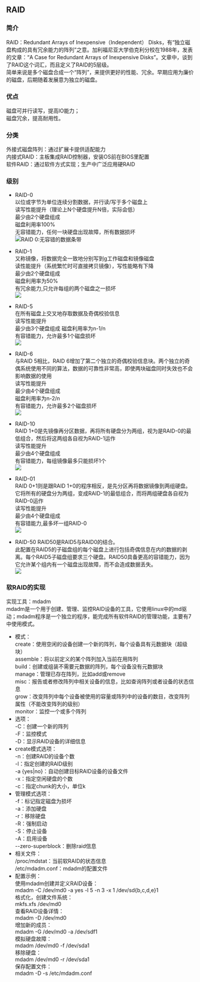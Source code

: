 ## RAID  
### 简介    
RAID：Redundant Arrays of Inexpensive（Independent） Disks，有“独立磁盘构成的具有冗余能力的阵列”之意。加利福尼亚大学伯克利分校在1988年，发表的文章：“A Case for Redundant Arrays of Inexpensive Disks”。文章中，谈到了RAID这个词汇，而且定义了RAID的5层级。        
简单来说是多个磁盘合成一个“阵列”，来提供更好的性能、冗余。早期应用为廉价的磁盘，后期随着发展意为独立的磁盘。     
### 优点  
磁盘可并行读写，提高IO能力；  
磁盘冗余，提高耐用性。  
### 分类  
外接式磁盘阵列：通过扩展卡提供适配能力  
内接式RAID：主板集成RAID控制器，安装OS前在BIOS里配置  
软件RAID：通过软件方式实现；生产中广泛应用硬RAID    
### 级别  
+ RAID-0  
以位或字节为单位连续分割数据，并行读/写于多个磁盘上  
读写性能提升（理论上N个硬盘提升N倍，实际会低）  
最少由2个硬盘组成   
磁盘利用率100%  
无容错能力，任何一块硬盘出现故障，所有数据损坏   
![RAID 0:无容错的数据条带](https://gss2.bdstatic.com/9fo3dSag_xI4khGkpoWK1HF6hhy/baike/c0%3Dbaike80%2C5%2C5%2C80%2C26/sign=847812b8b9389b502cf2e800e45c8eb8/ac4bd11373f08202e80699994bfbfbedaa641bfb.jpg)  
+ RAID-1  
又称镜像，将数据完全一致地分别写到g工作磁盘和镜像磁盘  
读性能提升（系统繁忙时可直接拷贝镜像），写性能略有下降   
最少由2个硬盘组成  
磁盘利用率为50%   
有冗余能力,只允许每组的两个磁盘之一损坏  
![](https://timgsa.baidu.com/timg?image&quality=80&size=b9999_10000&sec=1542450148000&di=4da40e7a07db7f32bdcc883e8afd7eec&imgtype=0&src=http%3A%2F%2Fimg1.ph.126.net%2FDf_wqrfQUtDCPigVWwPDZw%3D%3D%2F6598168178772822111.jpg)

+ RAID-5  
在所有磁盘上交叉地存取数据及奇偶校验信息  
读写性能提升  
最少由3个硬盘组成
磁盘利用率为n-1/n   
有容错能力，允许最多1个磁盘损坏    
![](https://gss2.bdstatic.com/9fo3dSag_xI4khGkpoWK1HF6hhy/baike/c0%3Dbaike92%2C5%2C5%2C92%2C30/sign=71a5484ab74543a9e116f29e7f7ee1e7/5243fbf2b211931372c2690e65380cd790238d8f.jpg)   
+ RAID-6  
与RAID 5相比，RAID 6增加了第二个独立的奇偶校验信息块。两个独立的奇偶系统使用不同的算法，数据的可靠性非常高，即使两块磁盘同时失效也不会影响数据的使用  
读写性能提升  
最少由4个硬盘组成  
磁盘利用率为n-2/n  
有容错能力，允许最多2个磁盘损坏  
![](https://ss1.bdstatic.com/70cFuXSh_Q1YnxGkpoWK1HF6hhy/it/u=3636853386,1150207581&fm=26&gp=0.jpg)  
+ RAID-10  
RAID 1+0是先镜像再分区数据，再将所有硬盘分为两组，视为是RAID-0的最低组合，然后将这两组各自视为RAID-1运作  
读写性能提升  
最少由4个硬盘组成  
有容错能力，每组镜像最多只能损坏1个    
![](https://timgsa.baidu.com/timg?image&quality=80&size=b9999_10000&sec=1542449993554&di=33e522e937cc14b81df39a00812a9f37&imgtype=0&src=http%3A%2F%2Faliyunzixunbucket.oss-cn-beijing.aliyuncs.com%2Fjpg%2F593aaf8432611178153c8ebc974c48e5.jpg%3Fx-oss-process%3Dimage%2Fresize%2Cp_100%2Fauto-orient%2C1%2Fquality%2Cq_90%2Fformat%2Cjpg%2Fwatermark%2Cimage_eXVuY2VzaGk%3D%2Ct_100)

+ RAID-01  
RAID 0+1则是跟RAID 1+0的程序相反，是先分区再将数据镜像到两组硬盘。它将所有的硬盘分为两组，变成RAID-1的最低组合，而将两组硬盘各自视为RAID-0运作   
读写性能提升  
最少由4个硬盘组成  
有容错能力,最多坏一组RAID-0   
![](https://ss3.bdstatic.com/70cFv8Sh_Q1YnxGkpoWK1HF6hhy/it/u=3336949431,1051474642&fm=26&gp=0.jpg)

+ RAID-50
RAID50是RAID5与RAID0的结合。  
此配置在RAID5的子磁盘组的每个磁盘上进行包括奇偶信息在内的数据的剥离。每个RAID5子磁盘组要求三个硬盘。RAID50具备更高的容错能力，因为它允许某个组内有一个磁盘出现故障，而不会造成数据丢失。   
![](https://timgsa.baidu.com/timg?image&quality=80&size=b9999_10000&sec=1542450053385&di=2acc0588103c41ab5e750c7189360a98&imgtype=0&src=http%3A%2F%2Fimage.mamicode.com%2Finfo%2F201801%2F20180130214444897366.jpg)

### 软RAID的实现  
实现工具：mdadm  
mdadm是一个用于创建、管理、监控RAID设备的工具，它使用linux中的md驱动；mdadm程序是一个独立的程序，能完成所有软件RAID的管理功能，主要有7中使用模式。   
+ 模式：  
create：使用空闲的设备创建一个新的阵列，每个设备具有元数据块（超级块）  
assemble：将以前定义的某个阵列加入当前在用阵列  
build：创建或组装不需要元数据的阵列，每个设备没有元数据块   
manage：管理已存在阵列，比如add或remove  
misc：报告或者修改阵列中相关设备的信息，比如查询阵列或者设备的状态信息  
grow：改变阵列中每个设备被使用的容量或阵列中的设备的数目，改变阵列属性（不能改变阵列的级别）   
monitor：监控一个或多个阵列  
+ 选项：  
-C：创建一个新的阵列  
-F：监控模式   
-D：显示RAID设备的详细信息  
+ create模式选项：  
-n：创建RAID的设备个数  
-l：指定创建的RAID级别  
-a {yes|no}：自动创建目标RAID设备的设备文件  
-x：指定空闲硬盘的个数   
-c：指定chunk的大小，单位k  
+ 管理模式选项：  
-f：标记指定磁盘为损坏  
-a：添加硬盘  
-r：移除硬盘   
-R：强制启动  
-S：停止设备  
-A：启用设备   
--zero-superblock：删除raid信息  
+ 相关文件：  
/proc/mdstat：当前软RAID的状态信息  
/etc/mdadm.conf：mdadm的配置文件    
+ 配置示例：  
使用mdadm创建并定义RAID设备：  
mdadm -C /dev/md0 -a yes -l 5 -n 3 -x 1 /dev/sd{b,c,d,e}1  
格式化，创建文件系统：  
mkfs.xfs /dev/md0  
查看RAID设备详情：  
mdadm -D /dev/md0  
增加新的成员：  
mdadm -G /dev/md0 -a /dev/sdf1  
模拟硬盘故障：  
mdadm /dev/md0 -f /dev/sda1  
移除硬盘：  
mdadm /dev/md0 -r /dev/sda1   
保存配置文件：  
mdadm -D -s /etc/mdadm.conf  












